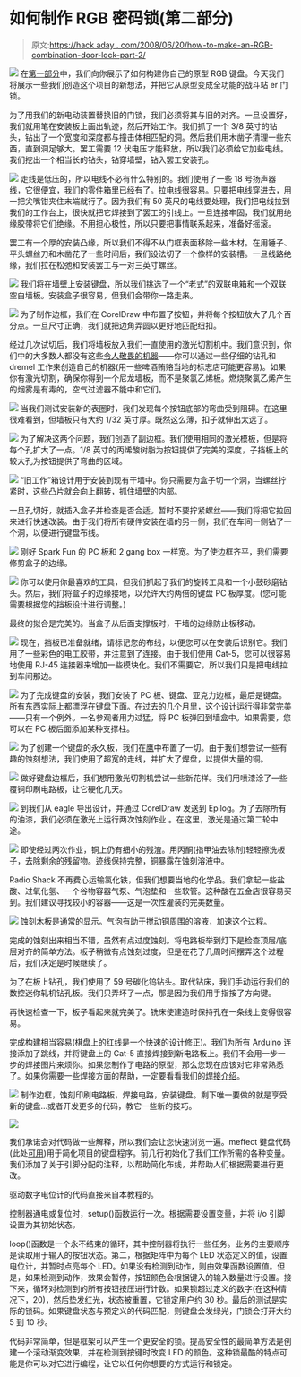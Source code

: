 # 如何制作 RGB 密码锁(第二部分)

> 原文:[https://hack aday . com/2008/06/20/how-to-make-an-RGB-combination-door-lock-part-2/](https://hackaday.com/2008/06/20/how-to-make-an-rgb-combination-door-lock-part-2/)

![](../Images/7ea81f68b2fcf2a137f975fa03741624.png)
在[第一部分](http://www.hackaday.com/2008/06/12/how-to-make-an-rgb-combination-door-lock-part-1/)中，我们向你展示了如何构建你自己的原型 RGB 键盘。今天我们将展示一些我们创造这个项目的新想法，并把它从原型变成全功能的战斗站 er 门锁。

为了用我们的新电动装置替换旧的门锁，我们必须将其与旧的对齐。一旦设置好，我们就用笔在安装板上画出轨迹，然后开始工作。我们抓了一个 3/8 英寸的钻头，钻出了一个宽度和深度都与撞击体相匹配的洞。然后我们用木凿子清理一些东西，直到洞足够大。罢工需要 12 伏电压才能释放，所以我们必须给它加些电线。我们挖出一个相当长的钻头，钻穿墙壁，钻入罢工安装孔。

![](../Images/2ca43f0504ca28a5317f8ef9ecbefecb.png)
走线是低压的，所以电线不必有什么特别的。我们使用了一些 18 号扬声器线，它很便宜，我们的零件箱里已经有了。拉电线很容易。只要把电线穿进去，用一把尖嘴钳夹住末端就行了。因为我们有 50 英尺的电线要处理，我们把电线拉到我们的工作台上，很快就把它焊接到了罢工的引线上。一旦连接牢固，我们就用绝缘胶带将它们绝缘。不用担心极性，所以只要把事情联系起来，准备好摇滚。

罢工有一个厚的安装凸缘，所以我们不得不从门框表面移除一些木材。在用锤子、平头螺丝刀和木凿花了一些时间后，我们设法切了一个像样的安装槽。一旦线路绝缘，我们拉在松弛和安装罢工与一对三英寸螺丝。

![](../Images/bdedd4ba098f83a6ddb388f934ae9a37.png)
我们将在墙壁上安装键盘，所以我们挑选了一个“老式”的双联电箱和一个双联空白墙板。安装盒子很容易，但我们会带你一路走来。

![](../Images/68ec5bfbf688bf8ea8a061ba71105e0e.png)
为了制作边框，我们在 CorelDraw 中布置了按钮，并将每个按钮放大了几个百分点。一旦尺寸正确，我们就把边角弄圆以更好地匹配纽扣。

经过几次试切后，我们将墙板放入我们一直使用的激光切割机中。我们意识到，你们中的大多数人都没有这些[令人敬畏的机器](http://epiloglaser.com/mini24_overview.htm)——你可以通过一些仔细的钻孔和 dremel 工作来创造自己的机器(用一些啤酒贿赂当地的标志店可能更容易)。如果你有激光切割，确保你得到一个尼龙墙板，而不是聚氯乙烯板。燃烧聚氯乙烯产生的烟雾是有毒的，空气过滤器不能中和它们。

![](../Images/cb2c143702b2d147fd722e0fb3682ce3.png)
当我们测试安装新的表圈时，我们发现每个按钮底部的弯曲受到阻碍。在这里很难看到，但墙板只有大约 1/32 英寸厚。既然这么薄，扣子就伸出太远了。

![](../Images/32953c1dab9c73d6d31fbcf4cf549b7d.png)
为了解决这两个问题，我们创造了副边框。我们使用相同的激光模板，但是将每个孔扩大了一点。1/8 英寸的丙烯酸树脂为按钮提供了完美的深度，子挡板上的较大孔为按钮提供了弯曲的区域。

![](../Images/e6298ffe12cd3870f689a8e1e479260f.png)
“旧工作”箱设计用于安装到现有干墙中。你只需要为盒子切一个洞，当螺丝拧紧时，这些凸片就会向上翻转，抓住墙壁的内部。

一旦孔切好，就插入盒子并检查是否合适。暂时不要拧紧螺丝——我们将把它拉回来进行快速改装。由于我们将所有硬件安装在墙的另一侧，我们在车间一侧钻了一个洞，以便进行键盘布线。

![](../Images/89883557d1a1bb1089f346a06a96dd59.png)
刚好 Spark Fun 的 PC 板和 2 gang box 一样宽。为了使边框齐平，我们需要修剪盒子的边缘。

![](../Images/655db44f20a30a63baa84a6a2c5d259a.png)
你可以使用你最喜欢的工具，但我们抓起了我们的旋转工具和一个小鼓砂磨钻头。然后，我们将盒子的边缘接地，以允许大约两倍的键盘 PC 板厚度。(您可能需要根据您的挡板设计进行调整。)

最终的拟合是完美的。当盒子从后面支撑板时，干墙的边缘防止板移动。

![](../Images/e926bae4cdf9d7a43c5e015dff2ff259.png)
现在，挡板已准备就绪，请标记您的布线，以便您可以在安装后识别它。我们用了一些彩色的电工胶带，并注意到了连接。由于我们使用 Cat-5，您可以很容易地使用 RJ-45 连接器来增加一些模块化。我们不需要它，所以我们只是把电线拉到车间那边。

![](../Images/a21125111f40ce5dbc0ba0638b459a0d.png)
为了完成键盘的安装，我们安装了 PC 板、键盘、亚克力边框，最后是键盘。所有东西实际上都漂浮在键盘下面。在过去的几个月里，这个设计运行得非常完美——只有一个例外。一名参观者用力过猛，将 PC 板弹回到墙盒中。如果需要，您可以在 PC 板后面添加某种支撑柱。

![](../Images/800f9162d930dd55f2cdd906548b3268.png)
为了创建一个键盘的永久板，我们在[鹰](http://www.cadsoftusa.com/)中布置了一切。由于我们想尝试一些有趣的蚀刻想法，我们使用了超宽的走线，并扩大了焊盘，以提供大量的铜。

![](../Images/e04743cccc20675df5e61f265d7023c6.png)
做好键盘边框后，我们想用激光切割机尝试一些新花样。我们用喷漆涂了一些覆铜印刷电路板，让它硬化几天。

![](../Images/9fdb50014efc1fd5b03f6e2acbfb643f.png)
到我们从 eagle 导出设计，并通过 CorelDraw 发送到 Epilog。为了去除所有的油漆，我们必须在激光上运行两次蚀刻作业
。在这里，激光是通过第二轮中途。

![](../Images/48a4272b9078f74a6bc4d897264ab944.png)
即使经过两次作业，铜上仍有细小的残渣。用丙酮(指甲油去除剂)轻轻擦洗板子，去除剩余的残留物。迹线保持完整，铜暴露在蚀刻溶液中。

Radio Shack 不再费心运输氯化铁，但我们想要当地的化学品。我们拿起一些盐酸、过氧化氢、一个谷物容器气泵、气泡垫和一些软管。这种酸在五金店很容易买到。我们建议寻找较小的容器——这是一次性灌装的完美数量。

![](../Images/ceed2b1c5ae74d8e33c6a85b582c0385.png)
蚀刻木板是通常的显示。气泡有助于搅动铜周围的溶液，加速这个过程。

完成的蚀刻出来相当不错，虽然有点过度蚀刻。将电路板举到灯下是检查顶层/底层对齐的简单方法。板子稍微有点蚀刻过度，但是在花了几周时间摆弄这个过程后，我们决定是时候继续了。

为了在板上钻孔，我们使用了 59 号碳化钨钻头。取代钻床，我们手动运行我们的数控迷你轧机钻孔板。我们只弄坏了一点，那是因为我们用手指按了方向键。

再快速检查一下，板子看起来就完美了。铣床使建造时保持孔在一条线上变得很容易。

完成构建相当容易(棋盘上的红线是一个快速的设计修正)。我们为所有 Arduino 连接添加了跳线，并将键盘上的 Cat-5 直接焊接到新电路板上。我们不会用一步一步的焊接图片来烦你。如果您制作了电路的原型，那么您现在应该对它非常熟悉了。如果你需要一些焊接方面的帮助，一定要看看我们的[焊接介绍](http://www.google.com/url?sa=t&ct=res&cd=2&url=http%3A%2F%2Fwww.hackaday.com%2F2007%2F10%2F26%2Fhow-to-introduction-to-soldering%2F&ei=B-dZSIqaEoryiQH3692bDA&usg=AFQjCNELRsGxMt0eh2uKmFzz8x9-gIRgdQ&sig2=SXPS-hycfK03YDgeuOpO5Q)。

![](../Images/d179ed3855aa7fb829f8cd2eb8d76bd9.png)
制作边框，蚀刻印刷电路板，焊接电路，安装键盘。剩下唯一要做的就是享受新的键盘…或者开发更多的代码，教它一些新的技巧。

![](../Images/836dd07ff18d5397429b88f2ef1b570e.png)

我们承诺会对代码做一些解释，所以我们会让您快速浏览一遍。meffect 键盘代码(此处[可用](http://biobug.org/rgb-keypad/))用于简化项目的键盘程序。前几行初始化了我们工作所需的各种变量。我们添加了关于引脚分配的注释，以帮助简化布线，并帮助人们根据需要进行更改。

驱动数字电位计的代码直接来自本教程的。

控制器通电或复位时，setup()函数运行一次。根据需要设置变量，并将 i/o 引脚设置为其初始状态。

loop()函数是一个永不结束的循环，其中控制器将执行一些任务。业务的主要顺序是读取用于输入的按钮状态。第二，根据矩阵中为每个 LED 状态定义的值，设置电位计，并暂时点亮每个 LED。如果没有检测到动作，则由效果函数设置值。但是，如果检测到动作，效果会暂停，按钮颜色会根据键入的输入数量进行设置。接下来，循环对检测到的所有按钮按压进行计数。如果锁超过定义的数字(在这种情况下，20)，然后垫发红光，状态被重置，它锁定用户约 30 秒。最后的测试是实际的锁码。如果键盘状态与预定义的代码匹配，则键盘会发绿光，门锁会打开大约 5 到 10 秒。

代码非常简单，但是框架可以产生一个更安全的锁。提高安全性的最简单方法是创建一个滚动渐变效果，并在检测到按键时改变 LED 的颜色。这种锁最酷的特点可能是你可以对它进行编程，让它以任何你想要的方式运行和锁定。